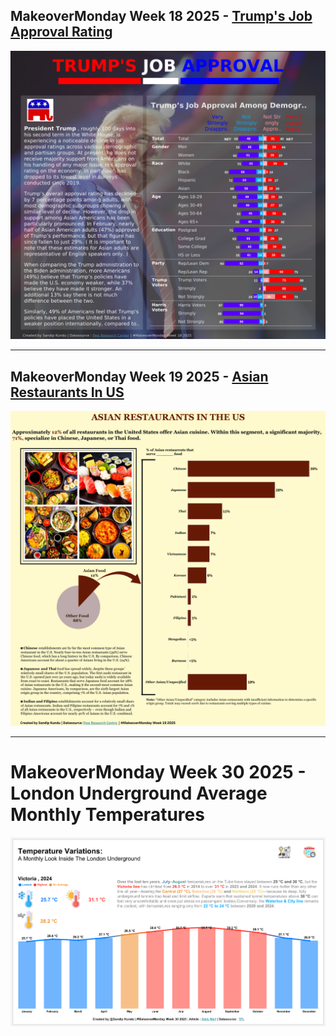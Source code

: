 ## MakeoverMonday Week 18 2025 - [Trump's Job Approval Rating](https://public.tableau.com/app/profile/sandip.kundu5209/viz/LowWagesAcrossEuropeMakeoverMondayW312025/Dashboard1) 
![**Week 18 2025 - Trump's Job Approval Rating Dashboard**](https://raw.githubusercontent.com/SandipGit04/Makeover-Monday/refs/heads/main/Week%2018/Icons%20%26%20Images/Dashboard%20-%20Trump%20Approval%20Ratings.png)

---

## MakeoverMonday Week 19 2025 - [Asian Restaurants In US](https://public.tableau.com/app/profile/sandip.kundu5209/viz/AsianRestaurantsInUSMakeoverMondayW192025/Dashboard1)
![**Week 19 2025 - Asian Restaurants In US**](https://raw.githubusercontent.com/SandipGit04/Makeover-Monday/refs/heads/main/Week%2019/Icons%20%26%20Images/Dashboard%20-%20Asian%20Restaurants%20In%20US.png)

---

# MakeoverMonday Week 30 2025 - London Underground Average Monthly Temperatures
![Dashboard](https://github.com/SandipGit04/Makeover-Monday/blob/main/Week%2030/London%20Underground%20Temperature.png)
